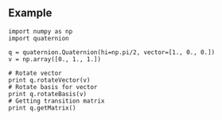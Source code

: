 ## Example

	import numpy as np
	import quaternion
	
	q = quaternion.Quaternion(hi=np.pi/2, vector=[1., 0., 0.])
	v = np.array([0., 1., 1.])
	
	# Rotate vector
	print q.rotateVector(v)
	# Rotate basis for vector
	print q.rotateBasis(v)
	# Getting transition matrix
	print q.getMatrix()
